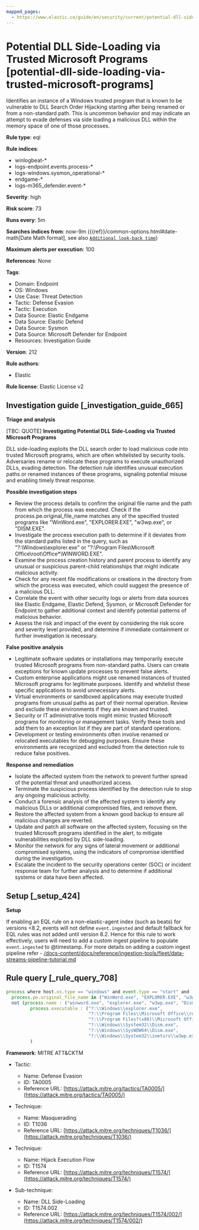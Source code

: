 ```yaml
---
mapped_pages:
  - https://www.elastic.co/guide/en/security/current/potential-dll-side-loading-via-trusted-microsoft-programs.html
---
```


# Potential DLL Side-Loading via Trusted Microsoft Programs [potential-dll-side-loading-via-trusted-microsoft-programs]

Identifies an instance of a Windows trusted program that is known to be vulnerable to DLL Search Order Hijacking starting after being renamed or from a non-standard path. This is uncommon behavior and may indicate an attempt to evade defenses via side loading a malicious DLL within the memory space of one of those processes.

**Rule type**: eql

**Rule indices**:

* winlogbeat-*
* logs-endpoint.events.process-*
* logs-windows.sysmon_operational-*
* endgame-*
* logs-m365_defender.event-*

**Severity**: high

**Risk score**: 73

**Runs every**: 5m

**Searches indices from**: now-9m ({{ref}}/common-options.html#date-math[Date Math format], see also [`Additional look-back time`](docs-content://solutions/security/detect-and-alert/create-detection-rule.md#rule-schedule))

**Maximum alerts per execution**: 100

**References**: None

**Tags**:

* Domain: Endpoint
* OS: Windows
* Use Case: Threat Detection
* Tactic: Defense Evasion
* Tactic: Execution
* Data Source: Elastic Endgame
* Data Source: Elastic Defend
* Data Source: Sysmon
* Data Source: Microsoft Defender for Endpoint
* Resources: Investigation Guide

**Version**: 212

**Rule authors**:

* Elastic

**Rule license**: Elastic License v2

## Investigation guide [_investigation_guide_665]

**Triage and analysis**

[TBC: QUOTE]
**Investigating Potential DLL Side-Loading via Trusted Microsoft Programs**

DLL side-loading exploits the DLL search order to load malicious code into trusted Microsoft programs, which are often whitelisted by security tools. Adversaries rename or relocate these programs to execute unauthorized DLLs, evading detection. The detection rule identifies unusual execution paths or renamed instances of these programs, signaling potential misuse and enabling timely threat response.

**Possible investigation steps**

* Review the process details to confirm the original file name and the path from which the process was executed. Check if the process.pe.original_file_name matches any of the specified trusted programs like "WinWord.exe", "EXPLORER.EXE", "w3wp.exe", or "DISM.EXE".
* Investigate the process execution path to determine if it deviates from the standard paths listed in the query, such as "?:\Windows\explorer.exe" or "?:\Program Files\Microsoft Office\root\Office*\WINWORD.EXE".
* Examine the process creation history and parent process to identify any unusual or suspicious parent-child relationships that might indicate malicious activity.
* Check for any recent file modifications or creations in the directory from which the process was executed, which could suggest the presence of a malicious DLL.
* Correlate the event with other security logs or alerts from data sources like Elastic Endgame, Elastic Defend, Sysmon, or Microsoft Defender for Endpoint to gather additional context and identify potential patterns of malicious behavior.
* Assess the risk and impact of the event by considering the risk score and severity level provided, and determine if immediate containment or further investigation is necessary.

**False positive analysis**

* Legitimate software updates or installations may temporarily execute trusted Microsoft programs from non-standard paths. Users can create exceptions for known update processes to prevent false alerts.
* Custom enterprise applications might use renamed instances of trusted Microsoft programs for legitimate purposes. Identify and whitelist these specific applications to avoid unnecessary alerts.
* Virtual environments or sandboxed applications may execute trusted programs from unusual paths as part of their normal operation. Review and exclude these environments if they are known and trusted.
* Security or IT administrative tools might mimic trusted Microsoft programs for monitoring or management tasks. Verify these tools and add them to an exception list if they are part of standard operations.
* Development or testing environments often involve renamed or relocated executables for debugging purposes. Ensure these environments are recognized and excluded from the detection rule to reduce false positives.

**Response and remediation**

* Isolate the affected system from the network to prevent further spread of the potential threat and unauthorized access.
* Terminate the suspicious process identified by the detection rule to stop any ongoing malicious activity.
* Conduct a forensic analysis of the affected system to identify any malicious DLLs or additional compromised files, and remove them.
* Restore the affected system from a known good backup to ensure all malicious changes are reverted.
* Update and patch all software on the affected system, focusing on the trusted Microsoft programs identified in the alert, to mitigate vulnerabilities exploited by DLL side-loading.
* Monitor the network for any signs of lateral movement or additional compromised systems, using the indicators of compromise identified during the investigation.
* Escalate the incident to the security operations center (SOC) or incident response team for further analysis and to determine if additional systems or data have been affected.


## Setup [_setup_424]

**Setup**

If enabling an EQL rule on a non-elastic-agent index (such as beats) for versions <8.2, events will not define `event.ingested` and default fallback for EQL rules was not added until version 8.2. Hence for this rule to work effectively, users will need to add a custom ingest pipeline to populate `event.ingested` to @timestamp. For more details on adding a custom ingest pipeline refer - [/docs-content/docs/reference/ingestion-tools/fleet/data-streams-pipeline-tutorial.md](docs-content://reference/ingestion-tools/fleet/data-streams-pipeline-tutorial.md)


## Rule query [_rule_query_708]

```js
process where host.os.type == "windows" and event.type == "start" and
  process.pe.original_file_name in ("WinWord.exe", "EXPLORER.EXE", "w3wp.exe", "DISM.EXE") and
  not (process.name : ("winword.exe", "explorer.exe", "w3wp.exe", "Dism.exe") or
         process.executable : ("?:\\Windows\\explorer.exe",
                               "?:\\Program Files\\Microsoft Office\\root\\Office*\\WINWORD.EXE",
                               "?:\\Program Files?(x86)\\Microsoft Office\\root\\Office*\\WINWORD.EXE",
                               "?:\\Windows\\System32\\Dism.exe",
                               "?:\\Windows\\SysWOW64\\Dism.exe",
                               "?:\\Windows\\System32\\inetsrv\\w3wp.exe")
         )
```

**Framework**: MITRE ATT&CKTM

* Tactic:

    * Name: Defense Evasion
    * ID: TA0005
    * Reference URL: [https://attack.mitre.org/tactics/TA0005/](https://attack.mitre.org/tactics/TA0005/)

* Technique:

    * Name: Masquerading
    * ID: T1036
    * Reference URL: [https://attack.mitre.org/techniques/T1036/](https://attack.mitre.org/techniques/T1036/)

* Technique:

    * Name: Hijack Execution Flow
    * ID: T1574
    * Reference URL: [https://attack.mitre.org/techniques/T1574/](https://attack.mitre.org/techniques/T1574/)

* Sub-technique:

    * Name: DLL Side-Loading
    * ID: T1574.002
    * Reference URL: [https://attack.mitre.org/techniques/T1574/002/](https://attack.mitre.org/techniques/T1574/002/)




